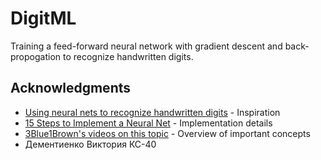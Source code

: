 # DigitML

Training a feed-forward neural network with gradient descent and back-propogation to recognize handwritten digits. 


## Acknowledgments
* [Using neural nets to recognize handwritten digits](http://neuralnetworksanddeeplearning.com/chap1.html) - Inspiration
* [15 Steps to Implement a Neural Net](http://code-spot.co.za/2009/10/08/15-steps-to-implemented-a-neural-net) - Implementation details
* [3Blue1Brown's videos on this topic](https://www.youtube.com/watch?v=aircAruvnKk) - Overview of important concepts
* Дементиенко Виктория КС-40
